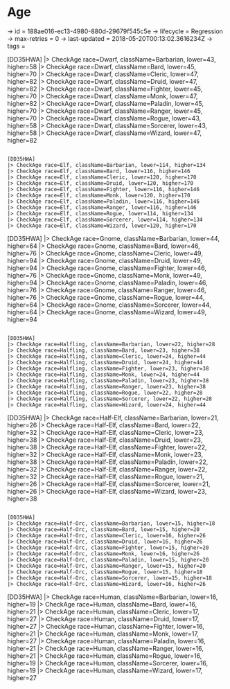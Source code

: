 # Age

-> id = 188ae016-ec13-4980-880d-29679f545c5e
-> lifecycle = Regression
-> max-retries = 0
-> last-updated = 2018-05-20T00:13:02.3616234Z
-> tags = 

[DD35HWA]
|> CheckAge race=Dwarf, className=Barbarian, lower=43, higher=58
|> CheckAge race=Dwarf, className=Bard, lower=45, higher=70
|> CheckAge race=Dwarf, className=Cleric, lower=47, higher=82
|> CheckAge race=Dwarf, className=Druid, lower=47, higher=82
|> CheckAge race=Dwarf, className=Fighter, lower=45, higher=70
|> CheckAge race=Dwarf, className=Monk, lower=47, higher=82
|> CheckAge race=Dwarf, className=Paladin, lower=45, higher=70
|> CheckAge race=Dwarf, className=Ranger, lower=45, higher=70
|> CheckAge race=Dwarf, className=Rogue, lower=43, higher=58
|> CheckAge race=Dwarf, className=Sorcerer, lower=43, higher=58
|> CheckAge race=Dwarf, className=Wizard, lower=47, higher=82
~~~

[DD35HWA]
|> CheckAge race=Elf, className=Barbarian, lower=114, higher=134
|> CheckAge race=Elf, className=Bard, lower=116, higher=146
|> CheckAge race=Elf, className=Cleric, lower=120, higher=170
|> CheckAge race=Elf, className=Druid, lower=120, higher=170
|> CheckAge race=Elf, className=Fighter, lower=116, higher=146
|> CheckAge race=Elf, className=Monk, lower=120, higher=170
|> CheckAge race=Elf, className=Paladin, lower=116, higher=146
|> CheckAge race=Elf, className=Ranger, lower=116, higher=146
|> CheckAge race=Elf, className=Rogue, lower=114, higher=134
|> CheckAge race=Elf, className=Sorcerer, lower=114, higher=134
|> CheckAge race=Elf, className=Wizard, lower=120, higher=170
~~~

[DD35HWA]
|> CheckAge race=Gnome, className=Barbarian, lower=44, higher=64
|> CheckAge race=Gnome, className=Bard, lower=46, higher=76
|> CheckAge race=Gnome, className=Cleric, lower=49, higher=94
|> CheckAge race=Gnome, className=Druid, lower=49, higher=94
|> CheckAge race=Gnome, className=Fighter, lower=46, higher=76
|> CheckAge race=Gnome, className=Monk, lower=49, higher=94
|> CheckAge race=Gnome, className=Paladin, lower=46, higher=76
|> CheckAge race=Gnome, className=Ranger, lower=46, higher=76
|> CheckAge race=Gnome, className=Rogue, lower=44, higher=64
|> CheckAge race=Gnome, className=Sorcerer, lower=44, higher=64
|> CheckAge race=Gnome, className=Wizard, lower=49, higher=94
~~~

[DD35HWA]
|> CheckAge race=Halfling, className=Barbarian, lower=22, higher=28
|> CheckAge race=Halfling, className=Bard, lower=23, higher=38
|> CheckAge race=Halfling, className=Cleric, lower=24, higher=44
|> CheckAge race=Halfling, className=Druid, lower=24, higher=44
|> CheckAge race=Halfling, className=Fighter, lower=23, higher=38
|> CheckAge race=Halfling, className=Monk, lower=24, higher=44
|> CheckAge race=Halfling, className=Paladin, lower=23, higher=38
|> CheckAge race=Halfling, className=Ranger, lower=23, higher=38
|> CheckAge race=Halfling, className=Rogue, lower=22, higher=28
|> CheckAge race=Halfling, className=Sorcerer, lower=22, higher=28
|> CheckAge race=Halfling, className=Wizard, lower=24, higher=44
~~~

[DD35HWA]
|> CheckAge race=Half-Elf, className=Barbarian, lower=21, higher=26
|> CheckAge race=Half-Elf, className=Bard, lower=22, higher=32
|> CheckAge race=Half-Elf, className=Cleric, lower=23, higher=38
|> CheckAge race=Half-Elf, className=Druid, lower=23, higher=38
|> CheckAge race=Half-Elf, className=Fighter, lower=22, higher=32
|> CheckAge race=Half-Elf, className=Monk, lower=23, higher=38
|> CheckAge race=Half-Elf, className=Paladin, lower=22, higher=32
|> CheckAge race=Half-Elf, className=Ranger, lower=22, higher=32
|> CheckAge race=Half-Elf, className=Rogue, lower=21, higher=26
|> CheckAge race=Half-Elf, className=Sorcerer, lower=21, higher=26
|> CheckAge race=Half-Elf, className=Wizard, lower=23, higher=38
~~~

[DD35HWA]
|> CheckAge race=Half-Orc, className=Barbarian, lower=15, higher=18
|> CheckAge race=Half-Orc, className=Bard, lower=15, higher=20
|> CheckAge race=Half-Orc, className=Cleric, lower=16, higher=26
|> CheckAge race=Half-Orc, className=Druid, lower=16, higher=26
|> CheckAge race=Half-Orc, className=Fighter, lower=15, higher=20
|> CheckAge race=Half-Orc, className=Monk, lower=16, higher=26
|> CheckAge race=Half-Orc, className=Paladin, lower=15, higher=20
|> CheckAge race=Half-Orc, className=Ranger, lower=15, higher=20
|> CheckAge race=Half-Orc, className=Rogue, lower=15, higher=18
|> CheckAge race=Half-Orc, className=Sorcerer, lower=15, higher=18
|> CheckAge race=Half-Orc, className=Wizard, lower=16, higher=26
~~~

[DD35HWA]
|> CheckAge race=Human, className=Barbarian, lower=16, higher=19
|> CheckAge race=Human, className=Bard, lower=16, higher=21
|> CheckAge race=Human, className=Cleric, lower=17, higher=27
|> CheckAge race=Human, className=Druid, lower=17, higher=27
|> CheckAge race=Human, className=Fighter, lower=16, higher=21
|> CheckAge race=Human, className=Monk, lower=17, higher=27
|> CheckAge race=Human, className=Paladin, lower=16, higher=21
|> CheckAge race=Human, className=Ranger, lower=16, higher=21
|> CheckAge race=Human, className=Rogue, lower=16, higher=19
|> CheckAge race=Human, className=Sorcerer, lower=16, higher=19
|> CheckAge race=Human, className=Wizard, lower=17, higher=27
~~~
